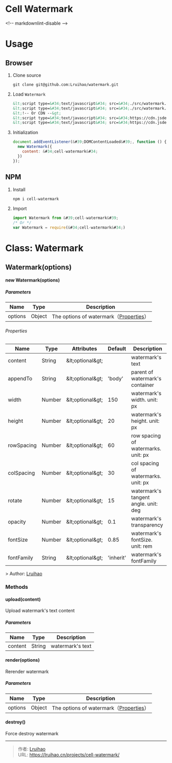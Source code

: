 # Cell Watermark


&lt;!-- markdownlint-disable --&gt;

# Usage

## Browser

1. Clone source

    ```
    git clone git@github.com:Lruihao/watermark.git
    ```

2. Load `Watermark`

    ```html
    &lt;script type=&#34;text/javascript&#34; src=&#34;./src/watermark.js&#34;&gt;&lt;/script&gt;
    &lt;script type=&#34;text/javascript&#34; src=&#34;./src/watermark.min.js&#34;&gt;&lt;/script&gt;
    &lt;!-- Or CDN --&gt;
    &lt;script type=&#34;text/javascript&#34; src=&#34;https://cdn.jsdelivr.net/npm/cell-watermark@1.0.3/src/watermark.js&#34;&gt;&lt;/script&gt;
    &lt;script type=&#34;text/javascript&#34; src=&#34;https://cdn.jsdelivr.net/npm/cell-watermark@1.0.3/src/watermark.min.js&#34;&gt;&lt;/script&gt;
    ```

3. Initialization

    ```javascript
    document.addEventListener(&#39;DOMContentLoaded&#39;, function () {
      new Watermark({
        content: &#34;cell-watermark&#34;
      })
    });
    ```

## NPM

1. Install

    ```bash
    npm i cell-watermark
    ```

2. Import

    ```javascript
    import Watermark from &#39;cell-watermark&#39;
    /* Or */
    var Watermark = require(&#34;cell-watermark&#34;)
    ```

# Class: Watermark

## Watermark(options)

#### new Watermark(options)

##### Parameters

| Name    | Type   | Description                       |
| ------- | ------ | --------------------------------- |
| options | Object | The options of watermark（[Properties](#properties)） |

###### Properties

| Name       | Type   | Attributes | Default  | Description                          |
| ---------- | ------ | ---------- | :------- | ------------------------------------ |
| content    | String | \&lt;optional\&gt; |        | watermark&#39;s text                     |
| appendTo   | String | \&lt;optional\&gt; | &#39;body&#39; | parent of watermark&#39;s container      |
| width      | Number | \&lt;optional\&gt; | 150    | watermark&#39;s width. unit: px          |
| height     | Number | \&lt;optional\&gt; | 20     | watermark&#39;s height. unit: px         |
| rowSpacing | Number | \&lt;optional\&gt; | 60     | row spacing of watermarks. unit: px  |
| colSpacing | Number | \&lt;optional\&gt; | 30     | col spacing of watermarks. unit: px  |
| rotate     | Number | \&lt;optional\&gt; | 15     | watermark&#39;s tangent angle. unit: deg |
| opacity    | Number | \&lt;optional\&gt; | 0.1    | watermark&#39;s transparency             |
| fontSize   | Number | \&lt;optional\&gt; | 0.85   | watermark&#39;s fontSize. unit: rem      |
| fontFamily | String | \&lt;optional\&gt; | &#39;inherit&#39;| watermark&#39;s fontFamily             |

&gt; Author: [Lruihao](https://lruihao.cn)

### Methods

#### upload(content)

Upload watermark&#39;s text content

##### Parameters

|  Name   |  Type  |   Description    |
| :-----: | :----: | :--------------: |
| content | String | watermark&#39;s text |

#### render(options)

Rerender watermark

##### Parameters

| Name    | Type   | Description                         |
| ------- | ------ | ----------------------------------- |
| options | Object | The options of watermark（[Properties](#properties)） |

#### destroy()

Force destroy watermark


---

> 作者: [Lruihao](https://github.com/Lruihao)  
> URL: https://lruihao.cn/projects/cell-watermark/  

